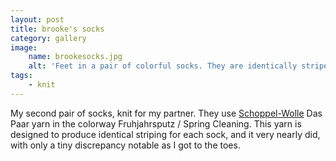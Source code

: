 ```yaml
---
layout: post
title: brooke's socks
category: gallery
image:
    name: brookesocks.jpg
    alt: 'Feet in a pair of colorful socks. They are identically striped and quickly vary between yellow, green, blue, white, and gray.'
tags:
    - knit
---
```


My second pair of socks, knit for my partner. They use [Schoppel-Wolle](https://www.schoppel-wolle.de/) Das Paar yarn in the colorway Fruhjahrsputz / Spring Cleaning. This yarn is designed to produce identical striping for each sock, and it very nearly did, with only a tiny discrepancy notable as I got to the toes.
